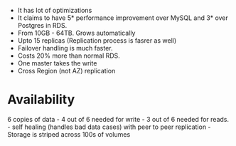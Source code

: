 - It has lot of optimizations
- It claims to have 5* performance improvement over MySQL and 3* over Postgres in RDS.
- From 10GB - 64TB. Grows automatically
- Upto 15 replicas (Replication process is fasrer as well)
- Failover handling is much faster.
- Costs 20% more than normal RDS.
- One master takes the write
- Cross Region (not AZ) replication

# Availability
6 copies of data
    - 4 out of 6 needed for write
    - 3 out of 6 needed for reads.
    - self healing (handles bad data cases) with peer to peer replication
    - Storage is striped across 100s of volumes



 